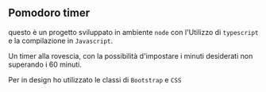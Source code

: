 ## Pomodoro timer

questo è un progetto sviluppato in ambiente `node` con l'Utilizzo di `typescript` e la compilazione in `Javascript`.

Un timer alla rovescia, con la possibilità d'impostare i minuti desiderati non superando i 60 minuti.

Per in design ho utilizzato le classi di `Bootstrap` e `CSS`
